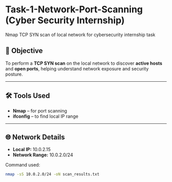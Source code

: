 # Task-1-Network-Port-Scanning (Cyber Security Internship)
Nmap TCP SYN scan of local network for cybersecurity internship task

## 📌 Objective
To perform a **TCP SYN scan** on the local network to discover **active hosts** and **open ports**, helping understand network exposure and security posture.

---

## 🛠 Tools Used
- **Nmap** – for port scanning
- **ifconfig** – to find local IP range

---

## 🌐 Network Details
- **Local IP:** 10.0.2.15  
- **Network Range:** 10.0.2.0/24

Command used:
```bash
nmap -sS 10.0.2.0/24 -oN scan_results.txt
